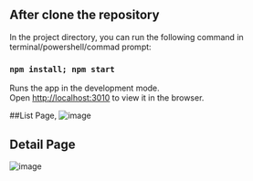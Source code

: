 ## After clone the repository

In the project directory, you can run the following command in terminal/powershell/commad prompt:

### `npm install; npm start `

Runs the app in the development mode.<br>
Open [http://localhost:3010](http://localhost:3010) to view it in the browser.

##List Page,
![image](https://user-images.githubusercontent.com/15273731/130365309-10f77488-595a-4c80-8b3d-e6e107686eb4.png)

## Detail Page
![image](https://user-images.githubusercontent.com/15273731/130365360-cf253b04-3558-4b0d-a83d-3e0cfee7a8a9.png)


